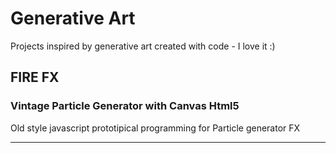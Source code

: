 Generative Art 
===============

Projects inspired by generative art created with code - I love it :)

FIRE FX
-------
### Vintage Particle Generator with Canvas Html5

Old style javascript prototipical programming  for Particle generator FX

-------------------

